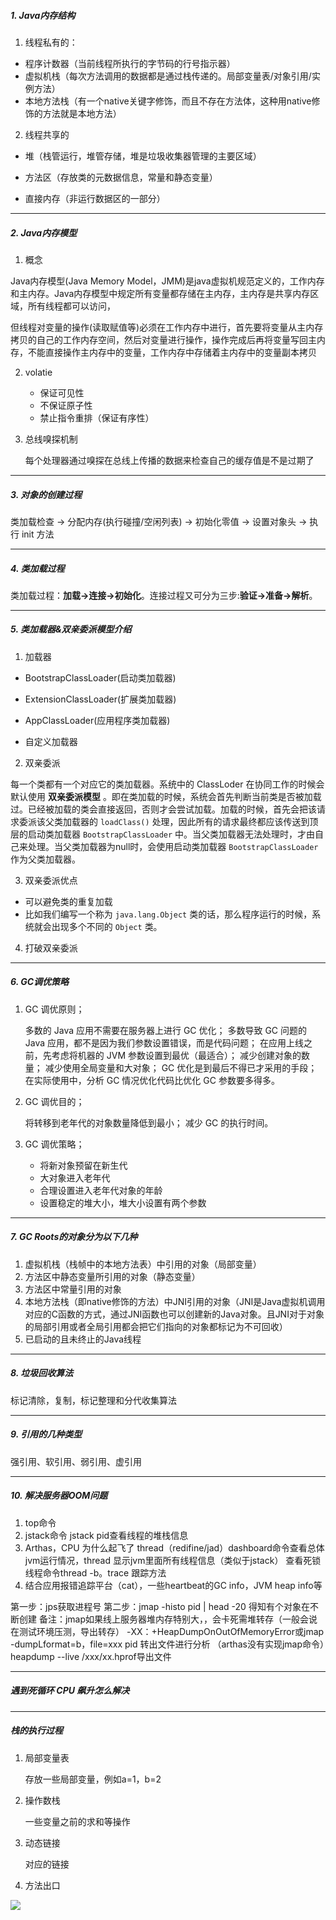 ##### 1. Java内存结构

1. 线程私有的：

- 程序计数器（当前线程所执行的字节码的行号指示器）
- 虚拟机栈（每次方法调用的数据都是通过栈传递的。局部变量表/对象引用/实例方法）
- 本地方法栈（有一个native关键字修饰，而且不存在方法体，这种用native修饰的方法就是本地方法）

2. 线程共享的

- 堆（栈管运行，堆管存储，堆是垃圾收集器管理的主要区域）

- 方法区（存放类的元数据信息，常量和静态变量）

- 直接内存（非运行数据区的一部分）

------

##### 2. Java内存模型

1. 概念

Java内存模型(Java Memory Model，JMM)是java虚拟机规范定义的，工作内存和主内存。Java内存模型中规定所有变量都存储在主内存，主内存是共享内存区域，所有线程都可以访问，

但线程对变量的操作(读取赋值等)必须在工作内存中进行，首先要将变量从主内存拷贝的自己的工作内存空间，然后对变量进行操作，操作完成后再将变量写回主内存，不能直接操作主内存中的变量，工作内存中存储着主内存中的变量副本拷贝

2. volatie

   - 保证可见性
   - 不保证原子性
   - 禁止指令重排（保证有序性）

3. 总线嗅探机制

   每个处理器通过嗅探在总线上传播的数据来检查自己的缓存值是不是过期了

------

##### 3. 对象的创建过程

类加载检查 -> 分配内存(执行碰撞/空闲列表) -> 初始化零值 -> 设置对象头 -> 执行 init 方法

------

##### 4. 类加载过程

类加载过程：**加载->连接->初始化**。连接过程又可分为三步:**验证->准备->解析**。

------

##### 5. 类加载器&双亲委派模型介绍

1. 加载器

- BootstrapClassLoader(启动类加载器) 

- ExtensionClassLoader(扩展类加载器)

- AppClassLoader(应用程序类加载器)

- 自定义加载器

2. 双亲委派

每一个类都有一个对应它的类加载器。系统中的 ClassLoder 在协同工作的时候会默认使用 **双亲委派模型** 。即在类加载的时候，系统会首先判断当前类是否被加载过。已经被加载的类会直接返回，否则才会尝试加载。加载的时候，首先会把该请求委派该父类加载器的 `loadClass()` 处理，因此所有的请求最终都应该传送到顶层的启动类加载器 `BootstrapClassLoader` 中。当父类加载器无法处理时，才由自己来处理。当父类加载器为null时，会使用启动类加载器 `BootstrapClassLoader` 作为父类加载器。

3. 双亲委派优点

- 可以避免类的重复加载
- 比如我们编写一个称为 `java.lang.Object` 类的话，那么程序运行的时候，系统就会出现多个不同的 `Object` 类。

4. 打破双亲委派

------

##### 6. GC调优策略

1. GC 调优原则；

   多数的 Java 应用不需要在服务器上进行 GC 优化； 多数导致 GC 问题的 Java 应用，都不是因为我们参数设置错误，而是代码问题； 在应用上线之前，先考虑将机器的 JVM 参数设置到最优（最适合）； 减少创建对象的数量； 减少使用全局变量和大对象； GC 优化是到最后不得已才采用的手段； 在实际使用中，分析 GC 情况优化代码比优化 GC 参数要多得多。

2. GC 调优目的；

   将转移到老年代的对象数量降低到最小； 减少 GC 的执行时间。

3. GC 调优策略；

   - 将新对象预留在新生代
   - 大对象进入老年代
   - 合理设置进入老年代对象的年龄
   - 设置稳定的堆大小，堆大小设置有两个参数

------

##### 7. GC Roots的对象分为以下几种

1. 虚拟机栈（栈帧中的本地方法表）中引用的对象（局部变量）
2. 方法区中静态变量所引用的对象（静态变量）
3. 方法区中常量引用的对象
4. 本地方法栈（即native修饰的方法）中JNI引用的对象（JNI是Java虚拟机调用对应的C函数的方式，通过JNI函数也可以创建新的Java对象。且JNI对于对象的局部引用或者全局引用都会把它们指向的对象都标记为不可回收）
5. 已启动的且未终止的Java线程

------

##### 8. 垃圾回收算法

标记清除，复制，标记整理和分代收集算法

------

##### 9. 引用的几种类型

强引用、软引用、弱引用、虚引用

------

##### 10. 解决服务器OOM问题

1. top命令
2. jstack命令 jstack pid查看线程的堆栈信息
3. Arthas，CPU 为什么起飞了 thread（redifine/jad）dashboard命令查看总体jvm运行情况，thread 显示jvm里面所有线程信息（类似于jstack）  查看死锁线程命令thread -b。trace 跟踪方法
4. 结合应用报错追踪平台（cat），一些heartbeat的GC info，JVM heap info等

第一步：jps获取进程号 
第二步：jmap -histo pid | head -20 得知有个对象在不断创建 
备注：jmap如果线上服务器堆内存特别大，，会卡死需堆转存（一般会说在测试环境压测，导出转存） 
-XX：+HeapDumpOnOutOfMemoryError或jmap -dumpLformat=b，file=xxx pid 转出文件进行分析 
（arthas没有实现jmap命令）heapdump --live /xxx/xx.hprof导出文件

------

##### 遇到死循环 CPU 飙升怎么解决

------

##### 栈的执行过程

1. 局部变量表

   存放一些局部变量，例如a=1，b=2

1. 操作数栈

   一些变量之前的求和等操作

2. 动态链接

   对应的链接

3. 方法出口

![](https://tva1.sinaimg.cn/large/007S8ZIlgy1giu14f9941j31so0sagqp.jpg)

